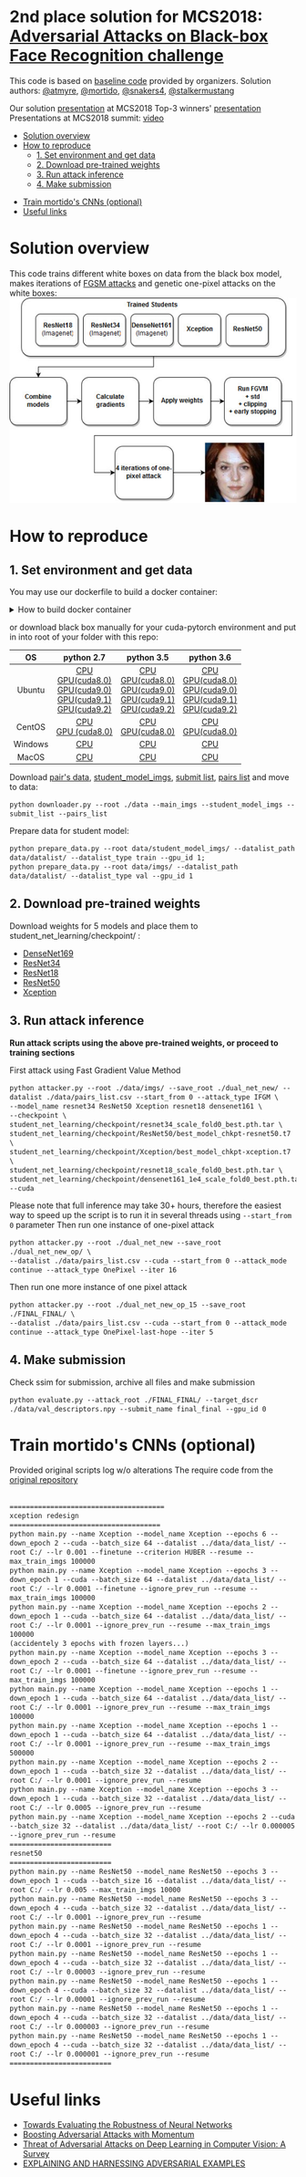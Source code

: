 # 2nd place solution for MCS2018: [Adversarial Attacks on Black-box Face Recognition challenge](https://competitions.codalab.org/competitions/19090)

This code is based on [baseline code](https://github.com/AlexanderParkin/MCS2018.Baseline) provided by organizers.
Solution authors: [@atmyre](https://github.com/atmyre), [@mortido](https://github.com/mortido), [@snakers4](https://github.com/snakers4), [@stalkermustang](https://github.com/stalkermustang)

Our solution [presentation](https://drive.google.com/file/d/1P-4AdCqw81nOK79vU_m7IsCVzogdeSNq/view) at MCS2018
Top-3 winners' [presentation](https://drive.google.com/file/d/1aIUSVFBHYabBRdolBRR-1RKhTMg-v-3f/view)
Presentations at MCS2018 summit: [video](https://youtu.be/cSrc1gCOsTw?t=2h25m40s)

<!--ts-->
   <!-- * [2nd place solution for MCS2018: <a href="https://competitions.codalab.org/competitions/19090" rel="nofollow">Adversarial Attacks on Black-box Face Recognition challenge</a>](#2nd-place-solution-for-mcs2018-adversarial-attacks-on-black-box-face-recognition-challenge) -->
   * [Solution overview](#solution-overview)
   * [How to reproduce](#how-to-reproduce)
      * [1. Set environment and get data](#1-set-environment-and-get-data)
      * [2. Download pre-trained weights](#2-download-pre-trained-weights)
      * [3. Run attack inference](#3-run-attack-inference)
      * [4. Make submission](#4-make-submission)
   <!--* [Train snakers41's CNNs (optional)](#train-snakers41s-cnns-optional)
      * [Prepare the data](#prepare-the-data)
      * [Train models](#train-models)
      * [Pre-trained weights](#pre-trained-weights)
      * [Training time](#training-time)-->
   * [Train mortido's CNNs (optional)](#train-mortidos-cnns-optional)
   * [Useful links](#useful-links)

<!-- Added by: atmyre, at:  -->

<!--te-->

# Solution overview
This code trains different white boxes on data from the black box model, makes iterations of [FGSM attacks](https://arxiv.org/pdf/1412.6572.pdf) and genetic one-pixel attacks on the white boxes:
![pipeline](pipeline.jpg)

# How to reproduce

## 1. Set environment and get data 
You may use our dockerfile to build a docker container:
<details><summary>How to build docker container</summary>
<p>
To build the docker image from the Dockerfile located in `dockerfile` please do:
```
cd dockerfile
docker build -t face_attack_docker .
```

Also please make sure that [nvidia-docker2](https://github.com/nvidia/nvidia-docker/wiki/Installation-(version-2.0)) and proper nvidia drivers are installed.

To test the installation run
```
docker run --runtime=nvidia --rm nvidia/cuda nvidia-smi
```

Then launch the container as follows:
```
docker run --runtime=nvidia -e NVIDIA_VISIBLE_DEVICES=all -it -v /your/folder/:/home/keras/notebook/your_folder -p 8888:8888 -p 6006:6006 --name face_attack --shm-size 16G face_attack_docker
```

Please note that w/o `--shm-size 16G` PyTorch dataloader classes will not work.
The above command will start a container with a Jupyter notebook server available via port `8888`. 
Port `6006` is for tensorboard, if necessary.

Then you can exec into the container like this. All the scripts were run as root, but they must also work under user `keras`
```
docker exec -it --user root 46b9bd3fa3f8 /bin/bash
```
or
```
docker exec -it --user keras 46b9bd3fa3f8 /bin/bash
```

To find out the container ID run
```
 docker container ls
```
</p>
</details>

or download black box manually for your cuda-pytorch environment and put in into root of your folder with this repo:

|OS|python 2.7|python 3.5|python 3.6|
|:-------:|:-------:|:-------:|:-------:|
|Ubuntu| [CPU](http://mcs2018-competition.visionlabs.ru/distribs/ubuntu/MCS2018_CPU.so)<br/>[GPU(cuda8.0)](http://mcs2018-competition.visionlabs.ru/distribs/cuda8/ubuntu/MCS2018.so)<br/>[GPU(cuda9.0)](http://mcs2018-competition.visionlabs.ru/distribs/cuda9/ubuntu/MCS2018.so)<br/>[GPU(cuda9.1)](http://mcs2018-competition.visionlabs.ru/distribs/cuda9.1/ubuntu/MCS2018.so)<br/>[GPU(cuda9.2)](http://mcs2018-competition.visionlabs.ru/distribs/cuda9.2/ubuntu/MCS2018.so)| [CPU](http://mcs2018-competition.visionlabs.ru/distribs/ubuntu/MCS2018_CPU.cpython-35m-x86_64-linux-gnu.so)<br/>[GPU(cuda8.0)](http://mcs2018-competition.visionlabs.ru/distribs/cuda8/ubuntu/MCS2018.cpython-35m-x86_64-linux-gnu.so)<br/>[GPU(cuda9.0)](http://mcs2018-competition.visionlabs.ru/distribs/cuda9/ubuntu/MCS2018.cpython-35m-x86_64-linux-gnu.so)<br/>[GPU(cuda9.1)](http://mcs2018-competition.visionlabs.ru/distribs/cuda9.1/ubuntu/MCS2018.cpython-35m-x86_64-linux-gnu.so)<br/>[GPU(cuda9.2)](http://mcs2018-competition.visionlabs.ru/distribs/cuda9.2/ubuntu/MCS2018.cpython-35m-x86_64-linux-gnu.so) | [CPU](http://mcs2018-competition.visionlabs.ru/distribs/ubuntu/MCS2018_CPU.cpython-36m-x86_64-linux-gnu.so)<br/>[GPU(cuda8.0)](http://mcs2018-competition.visionlabs.ru/distribs/cuda8/ubuntu/MCS2018.cpython-36m-x86_64-linux-gnu.so)<br/>[GPU(cuda9.0)](http://mcs2018-competition.visionlabs.ru/distribs/cuda9/ubuntu/MCS2018.cpython-36m-x86_64-linux-gnu.so)<br/>[GPU(cuda9.1)](http://mcs2018-competition.visionlabs.ru/distribs/cuda9.1/ubuntu/MCS2018.cpython-36m-x86_64-linux-gnu.so)<br/>[GPU(cuda9.2)](http://mcs2018-competition.visionlabs.ru/distribs/cuda9.2/ubuntu/MCS2018.cpython-36m-x86_64-linux-gnu.so)|
|CentOS| [CPU](http://mcs2018-competition.visionlabs.ru/distribs/centos/MCS2018_CPU.so)<br/>[GPU (cuda8.0)](http://mcs2018-competition.visionlabs.ru/distribs/cuda8/centos/MCS2018.so) | [CPU](http://mcs2018-competition.visionlabs.ru/distribs/centos/MCS2018_CPU.cpython-35m-x86_64-linux-gnu.so)<br/>[GPU(cuda8.0)](http://mcs2018-competition.visionlabs.ru/distribs/cuda8/centos/MCS2018.cpython-35m-x86_64-linux-gnu.so)| [CPU](http://mcs2018-competition.visionlabs.ru/distribs/centos/MCS2018_CPU.cpython-36m-x86_64-linux-gnu.so)<br/>[GPU(cuda8.0)](http://mcs2018-competition.visionlabs.ru/distribs/cuda8/centos/MCS2018.cpython-36m-x86_64-linux-gnu.so)|
|Windows| [CPU](http://mcs2018-competition.visionlabs.ru/distribs/windows/MCS2018_CPU.pyd) | [CPU](http://mcs2018-competition.visionlabs.ru/distribs/windows/MCS2018_CPU.cp35-win_amd64.pyd) | [CPU](http://mcs2018-competition.visionlabs.ru/distribs/windows/MCS2018_CPU.cp36-win_amd64.pyd) |
|MacOS| [CPU](http://mcs2018-competition.visionlabs.ru/distribs/macos/MCS2018_CPU.so) | [CPU](http://mcs2018-competition.visionlabs.ru/distribs/macos/MCS2018_CPU.cpython-35m-darwin.so) | [CPU](http://mcs2018-competition.visionlabs.ru/distribs/macos/MCS2018_CPU.cpython-36m-darwin.so)

Download [pair's data](http://mcs2018-competition.visionlabs.ru/imgs.zip), [student_model_imgs](http://mcs2018-competition.visionlabs.ru/student_model_imgs.zip), [submit list](http://mcs2018-competition.visionlabs.ru/submit_list.csv), [pairs list](http://mcs2018-competition.visionlabs.ru/pairs_list.csv) and move to data:
```
python downloader.py --root ./data --main_imgs --student_model_imgs --submit_list --pairs_list
```
Prepare data for student model:
```
python prepare_data.py --root data/student_model_imgs/ --datalist_path data/datalist/ --datalist_type train --gpu_id 1;
python prepare_data.py --root data/imgs/ --datalist_path data/datalist/ --datalist_type val --gpu_id 1
```
## 2. Download pre-trained weights 
Download weights for 5 models and place them to student_net_learning/checkpoint/ :
- [DenseNet169](https://drive.google.com/open?id=1STT7CIKY8k3k_6RvRX1vop1HEF4A5EEP)
- [ResNet34](https://drive.google.com/open?id=17z5p02kBePmyzyPxdWaHyCb6CVHhMXbe)
- [ResNet18](https://drive.google.com/open?id=1K5zBBxYRzFDqPQqGQ15Lo4vjrexwVtM1)
- [ResNet50](https://drive.google.com/open?id=1dYp6mATDa8ObQVwu1HzHK6U6pzHn9sPz)
- [Xception](https://drive.google.com/open?id=1cVwP765K3DzTRzaEBr_fMf9bqjtYIz7w)

## 3. Run attack inference


**Run attack scripts using the above pre-trained weights, or proceed to training sections**


First attack using Fast Gradient Value Method

```
python attacker.py --root ./data/imgs/ --save_root ./dual_net_new/ --datalist ./data/pairs_list.csv --start_from 0 --attack_type IFGM \
--model_name resnet34 ResNet50 Xception resnet18 densenet161 \
--checkpoint \
student_net_learning/checkpoint/resnet34_scale_fold0_best.pth.tar \
student_net_learning/checkpoint/ResNet50/best_model_chkpt-resnet50.t7 \
student_net_learning/checkpoint/Xception/best_model_chkpt-xception.t7 \
student_net_learning/checkpoint/resnet18_scale_fold0_best.pth.tar \
student_net_learning/checkpoint/densenet161_1e4_scale_fold0_best.pth.tar --cuda
```
Please note that full inference may take 30+ hours, therefore the easiest way to speed up the script is to run it in several threads using `--start_from 0` parameter
Then run one instance of one-pixel attack
```
python attacker.py --root ./dual_net_new --save_root ./dual_net_new_op/ \
--datalist ./data/pairs_list.csv --cuda --start_from 0 --attack_mode continue --attack_type OnePixel --iter 16
```
Then run one more instance of one pixel attack
```
python attacker.py --root ./dual_net_new_op_15 --save_root ./FINAL_FINAL/ \
--datalist ./data/pairs_list.csv --cuda --start_from 0 --attack_mode continue --attack_type OnePixel-last-hope --iter 5
```

## 4. Make submission
Check ssim for submission, archive all files and make submission
```
python evaluate.py --attack_root ./FINAL_FINAL/ --target_dscr ./data/val_descriptors.npy --submit_name final_final --gpu_id 0
```

<!--# Train snakers41's CNNs (optional)

## Prepare the data
First `cd av_cnns`

Then make sure that the following files and folders are available via the following relative paths
- `./data/img_list_1M.csv` - list with 1M images
- `../data/img_descriptors_1M.npy` - numpy array with 1M descriptors
- `../data/student_model_imgs` - a folder with 1M images

## Train models

Then copy the following scripts one by one to a `run.sh` file and run `sh run.sh`
To view TensorBoard logs you need to enable TensorBoard via
```
tensorboard --logdir='path/to/av_cnns/tb_logs' --port=6006
```

The weights will be saved to `weights/`
Alternatively you can run all the scripts as one file

**Densenet**
```
python3 distill_network.py \
	--arch densenet161 --lognumber densenet161_1e4_scale \
	--epochs 25 --start-epoch 0 \
	--batch-size 256 --workers 10 \
	--val_size 0.1 --do_augs False \
	--lr 1e-4 --ths 1e-2 \
	--m1 5 --m2 15 \
	--optimizer adam --print-freq 10 \
	--tensorboard True \
```
**ResNet34**
```
python3 distill_network.py \
	--arch resnet18 --lognumber resnet18_scale \
	--epochs 25 --start-epoch 0 \
	--batch-size 512 --workers 10 \
	--val_size 0.1 --do_augs False \
	--lr 1e-3 --ths 1e-2 \
	--m1 5 --m2 15 \
	--optimizer adam --print-freq 10 \
	--tensorboard True \
```

**ResNet18**
```
python3 distill_network.py \
	--arch resnet34 --lognumber resnet34_scale \
	--epochs 25 --start-epoch 0 \
	--batch-size 512 --workers 10 \
	--val_size 0.1 --do_augs False \
	--lr 1e-3 --ths 1e-2 \
	--m1 5 --m2 15 \
	--optimizer adam --print-freq 10 \
	--tensorboard True \
```

## Pre-trained weights
To download the **pre-trained weights** you can use the following links:
- [DenseNet169](https://drive.google.com/open?id=1STT7CIKY8k3k_6RvRX1vop1HEF4A5EEP)
- [ResNet34](https://drive.google.com/open?id=17z5p02kBePmyzyPxdWaHyCb6CVHhMXbe)
- [ResNet18](https://drive.google.com/open?id=1K5zBBxYRzFDqPQqGQ15Lo4vjrexwVtM1)


Also you can add a `-resume` flag to start from a checkpoint:
```
python3 distill_network.py \
	--arch resnet18 --lognumber resnet18_scale \
	--epochs 30 --start-epoch 0 \
	--batch-size 512 --workers 10 \
	--val_size 0.1 --do_augs False \
	--lr 1e-3 --ths 1e-2 \
	--m1 5 --m2 15 \
	--optimizer adam --print-freq 10 \
	--tensorboard True \
	--resume weights/your_weights.pth.tar
```

## Training time
With the above setting on 2x1080Ti training takes:
- 2 hours for ResNet18
- 3 hours for ResNet34
- 11 hours for DenseNet169

![training_curves](av_cnns/training_curves.jpg)
-->

# Train mortido's CNNs (optional)

Provided original scripts log w/o alterations
The require code from the [original repository](https://github.com/AlexanderParkin/MCS2018.Baseline)
```

======================================
xception redesign
=====================================
python main.py --name Xception --model_name Xception --epochs 6 --down_epoch 2 --cuda --batch_size 64 --datalist ../data/data_list/ --root C:/ --lr 0.001 --finetune --criterion HUBER --resume --max_train_imgs 100000
python main.py --name Xception --model_name Xception --epochs 3 --down_epoch 1 --cuda --batch_size 64 --datalist ../data/data_list/ --root C:/ --lr 0.0001 --finetune --ignore_prev_run --resume --max_train_imgs 100000
python main.py --name Xception --model_name Xception --epochs 2 --down_epoch 1 --cuda --batch_size 64 --datalist ../data/data_list/ --root C:/ --lr 0.0001 --ignore_prev_run --resume --max_train_imgs 100000
(accidentely 3 epochs with frozen layers...)
python main.py --name Xception --model_name Xception --epochs 3 --down_epoch 2 --cuda --batch_size 64 --datalist ../data/data_list/ --root C:/ --lr 0.0001 --finetune --ignore_prev_run --resume --max_train_imgs 100000 
python main.py --name Xception --model_name Xception --epochs 1 --down_epoch 1 --cuda --batch_size 64 --datalist ../data/data_list/ --root C:/ --lr 0.0001 --ignore_prev_run --resume --max_train_imgs 100000
python main.py --name Xception --model_name Xception --epochs 1 --down_epoch 1 --cuda --batch_size 64 --datalist ../data/data_list/ --root C:/ --lr 0.0001 --ignore_prev_run --resume --max_train_imgs 500000
python main.py --name Xception --model_name Xception --epochs 2 --down_epoch 1 --cuda --batch_size 32 --datalist ../data/data_list/ --root C:/ --lr 0.0001 --ignore_prev_run --resume
python main.py --name Xception --model_name Xception --epochs 3 --down_epoch 1 --cuda --batch_size 32 --datalist ../data/data_list/ --root C:/ --lr 0.0005 --ignore_prev_run --resume
python main.py --name Xception --model_name Xception --epochs 2 --cuda --batch_size 32 --datalist ../data/data_list/ --root C:/ --lr 0.000005 --ignore_prev_run --resume
=========================
resnet50
=========================
python main.py --name ResNet50 --model_name ResNet50 --epochs 3 --down_epoch 1 --cuda --batch_size 16 --datalist ../data/data_list/ --root C:/ --lr 0.005 --max_train_imgs 10000
python main.py --name ResNet50 --model_name ResNet50 --epochs 3 --down_epoch 4 --cuda --batch_size 32 --datalist ../data/data_list/ --root C:/ --lr 0.0001 --ignore_prev_run --resume
python main.py --name ResNet50 --model_name ResNet50 --epochs 1 --down_epoch 4 --cuda --batch_size 32 --datalist ../data/data_list/ --root C:/ --lr 0.0001 --ignore_prev_run --resume
python main.py --name ResNet50 --model_name ResNet50 --epochs 1 --down_epoch 4 --cuda --batch_size 32 --datalist ../data/data_list/ --root C:/ --lr 0.00003 --ignore_prev_run --resume
python main.py --name ResNet50 --model_name ResNet50 --epochs 1 --down_epoch 4 --cuda --batch_size 32 --datalist ../data/data_list/ --root C:/ --lr 0.00001 --ignore_prev_run --resume
python main.py --name ResNet50 --model_name ResNet50 --epochs 1 --down_epoch 4 --cuda --batch_size 32 --datalist ../data/data_list/ --root C:/ --lr 0.000003 --ignore_prev_run --resume
python main.py --name ResNet50 --model_name ResNet50 --epochs 1 --down_epoch 4 --cuda --batch_size 32 --datalist ../data/data_list/ --root C:/ --lr 0.000001 --ignore_prev_run --resume
=========================
```

# Useful links 
- [Towards Evaluating the Robustness of Neural Networks](https://arxiv.org/pdf/1608.04644.pdf)
- [Boosting Adversarial Attacks with Momentum](https://arxiv.org/pdf/1710.06081.pdf)
- [Threat of Adversarial Attacks on Deep Learning in Computer Vision: A Survey](https://arxiv.org/pdf/1801.00553.pdf)
- [EXPLAINING AND HARNESSING ADVERSARIAL EXAMPLES](https://arxiv.org/pdf/1412.6572.pdf)
